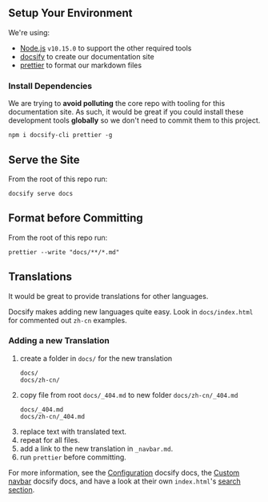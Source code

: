## Setup Your Environment

We're using:

- [Node.js](https://www.nodejs.org) `v10.15.0` to support the other required
  tools
- [docsify](https://docsify.js.org/#/) to create our documentation site
- [prettier](https://prettier.io/) to format our markdown files

### Install Dependencies

We are trying to **avoid polluting** the core repo with tooling for this
documentation site. As such, it would be great if you could install these
development tools **globally** so we don't need to commit them to this project.

```shell
npm i docsify-cli prettier -g
```

## Serve the Site

From the root of this repo run:

```shell
docsify serve docs
```

## Format before Committing

From the root of this repo run:

```shell
prettier --write "docs/**/*.md"
```

## Translations

It would be great to provide translations for other languages.

Docsify makes adding new languages quite easy. Look in `docs/index.html` for
commented out `zh-cn` examples.

### Adding a new Translation

1. create a folder in `docs/` for the new translation
   ```
   docs/
   docs/zh-cn/
   ```
2. copy file from root `docs/_404.md` to new folder `docs/zh-cn/_404.md`
   ```
   docs/_404.md
   docs/zh-cn/_404.md
   ```
3. replace text with translated text.
4. repeat for all files.
5. add a link to the new translation in `_navbar.md`.
6. run `prettier` before committing.

For more information, see the
[Configuration](https://docsify.js.org/#/configuration) docsify docs, the
[Custom navbar](https://docsify.js.org/#/custom-navbar) docsify docs, and have a
look at their own `index.html`'s
[search section](https://github.com/docsifyjs/docsify/blob/6ac7bace213145cb655e9a5e9e209384db08e5f9/docs/index.html#L48).

